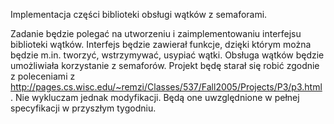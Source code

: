 Implementacja części biblioteki obsługi wątków z semaforami.

Zadanie będzie polegać na utworzeniu i zaimplementowaniu interfejsu biblioteki wątków. Interfejs będzie zawierał funkcje, dzięki którym można będzie m.in. tworzyć, wstrzymywać, usypiać wątki. Obsługa wątków będzie umożliwiała korzystanie z semaforów. Projekt będę starał się robić zgodnie z poleceniami z http://pages.cs.wisc.edu/~remzi/Classes/537/Fall2005/Projects/P3/p3.html . Nie wykluczam jednak modyfikacji. Będą one uwzględnione w pełnej specyfikacji w przyszłym tygodniu.

